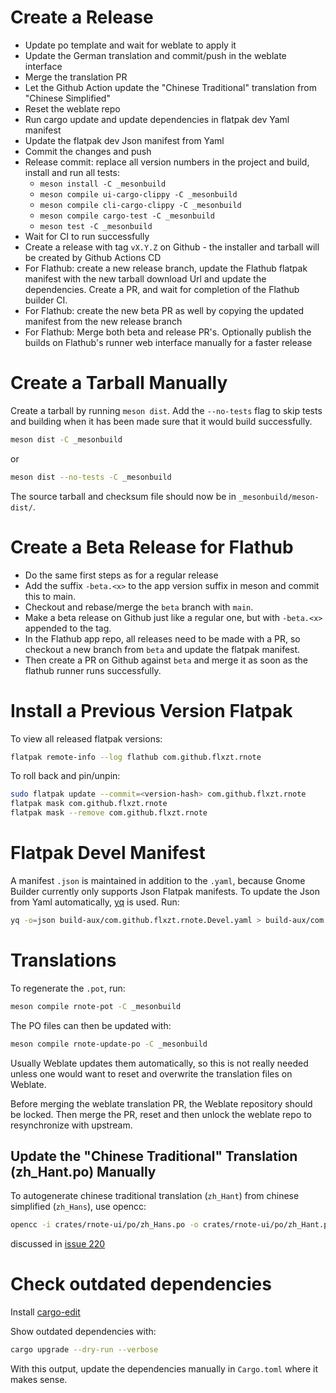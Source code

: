 # Create a Release

- Update po template and wait for weblate to apply it
- Update the German translation and commit/push in the weblate interface
- Merge the translation PR
- Let the Github Action update the "Chinese Traditional" translation from "Chinese Simplified"
- Reset the weblate repo
- Run cargo update and update dependencies in flatpak dev Yaml manifest
- Update the flatpak dev Json manifest from Yaml
- Commit the changes and push
- Release commit: replace all version numbers in the project and build, install and run all tests:
    - `meson install -C _mesonbuild`
    - `meson compile ui-cargo-clippy -C _mesonbuild`
    - `meson compile cli-cargo-clippy -C _mesonbuild`
    - `meson compile cargo-test -C _mesonbuild`
    - `meson test -C _mesonbuild`
- Wait for CI to run successfully
- Create a release with tag `vX.Y.Z` on Github - the installer and tarball will be created by Github Actions CD
- For Flathub: create a new release branch, update the Flathub flatpak manifest with the new tarball download Url and
    update the dependencies. Create a PR, and wait for completion of the Flathub builder CI.
- For Flathub: create the new beta PR as well by copying the updated manifest from the new release branch
- For Flathub: Merge both beta and release PR's. Optionally publish the builds on Flathub's runner web interface
    manually for a faster release

# Create a Tarball Manually

Create a tarball by running `meson dist`. Add the `--no-tests` flag to skip tests and building when it has been made
sure that it would build successfully.

```bash
meson dist -C _mesonbuild
```

or

```bash
meson dist --no-tests -C _mesonbuild
```

The source tarball and checksum file should now be in `_mesonbuild/meson-dist/`.

# Create a Beta Release for Flathub
- Do the same first steps as for a regular release
- Add the suffix `-beta.<x>` to the app version suffix in meson and commit this to main.
- Checkout and rebase/merge the `beta` branch with `main`.
- Make a beta release on Github just like a regular one, but with `-beta.<x>` appended to the tag.
- In the Flathub app repo, all releases need to be made with a PR, so checkout a new branch from `beta` and update the
    flatpak manifest.
- Then create a PR on Github against `beta` and merge it as soon as the flathub runner runs successfully.

# Install a Previous Version Flatpak

To view all released flatpak versions:

```bash
flatpak remote-info --log flathub com.github.flxzt.rnote
```

To roll back and pin/unpin:

```bash
sudo flatpak update --commit=<version-hash> com.github.flxzt.rnote 
flatpak mask com.github.flxzt.rnote
flatpak mask --remove com.github.flxzt.rnote
```

# Flatpak Devel Manifest

A manifest `.json` is maintained in addition to the `.yaml`, because Gnome Builder currently only supports Json Flatpak
manifests. To update the Json from Yaml automatically, [yq](https://github.com/mikefarah/yq) is used. Run:

```bash
yq -o=json build-aux/com.github.flxzt.rnote.Devel.yaml > build-aux/com.github.flxzt.rnote.Devel.json
```

# Translations

To regenerate the `.pot`, run:

```bash
meson compile rnote-pot -C _mesonbuild
```

The PO files can then be updated with:

```bash
meson compile rnote-update-po -C _mesonbuild
```

Usually Weblate updates them automatically, so this is not really needed unless one would want to reset and overwrite
the translation files on Weblate.

Before merging the weblate translation PR, the Weblate repository should be locked. Then merge the PR, reset and then
unlock the weblate repo to resynchronize with upstream.

## Update the "Chinese Traditional" Translation (zh_Hant.po) Manually

To autogenerate chinese traditional translation (`zh_Hant`) from chinese simplified (`zh_Hans`), use opencc:

```bash
opencc -i crates/rnote-ui/po/zh_Hans.po -o crates/rnote-ui/po/zh_Hant.po -c /usr/share/opencc/s2twp.json
```

discussed in [issue 220](https://github.com/flxzt/rnote/issues/220)

# Check outdated dependencies

Install [cargo-edit](https://github.com/killercup/cargo-edit)

Show outdated dependencies with:

```bash
cargo upgrade --dry-run --verbose
```

With this output, update the dependencies manually in `Cargo.toml` where it makes sense.

